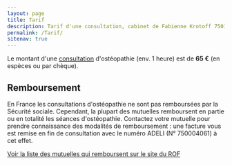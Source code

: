 ```yaml
---
layout: page
title: Tarif
description: Tarif d'une consultation, cabinet de Fabienne Krotoff 75015 Paris - 01 45 31 98 48
permalink: /Tarif/
sitenav: true
---
```


Le montant d'une [consultation](/La-consultation/) d'ostéopathie (env. 1 heure) est de **65 €** (en espèces ou par chèque).

## Remboursement

En France les consultations d'ostéopathie ne sont pas remboursées par la Sécurité sociale. Cependant, la plupart des mutuelles remboursent en partie ou en totalité les séances d'ostéopathie. Contactez votre mutuelle pour prendre connaissance des modalités de remboursement : une facture vous est remise en fin de consultation avec le numéro ADELI (N° 750004061) à cet effet.

[Voir la liste des mutuelles qui remboursent sur le site du ROF](http://www.osteopathie.org/mutuelles.html)
